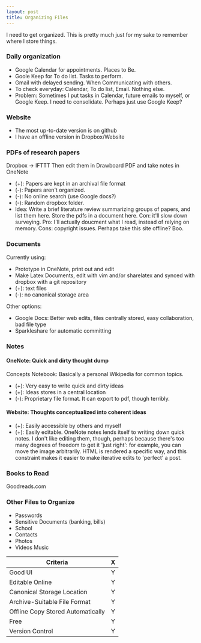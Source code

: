 ```yaml
---
layout: post
title: Organizing Files
---
```


I need to get organized.
This is pretty much just for my sake to remember where I store things.

### Daily organization

- Google Calendar for appointments. Places to Be.
- Goole Keep for To do list. Tasks to perform.
- Gmail with delayed sending. When Communicating with others.
- To check everyday: Calendar, To do list, Email. Nothing else.
- Problem: Sometimes I put tasks in Calendar, future emails to myself, or
  Google Keep. I need to consolidate. Perhaps just use Google Keep?

### Website

- The most up-to-date version is on github
- I have an offline version in Dropbox/Website

### PDFs of research papers
Dropbox -> IFTTT
Then edit them in Drawboard PDF and take notes in OneNote

- (+): Papers are kept in an archival file format
- (-): Papers aren't organized.
- (-): No online search (use Google docs?)
- (-): Random dropbox folder.
- Idea: Write a brief literature review summarizing groups of papers, and list
  them here. Store the pdfs in a document here. Con: it'll slow down surveying.
  Pro: I'll actually doucment what I read, instead of relying on memory. Cons:
  copyright issues. Perhaps take this site offline? Boo.

### Documents
Currently using: 

- Prototype in OneNote, print out and edit
- Make Latex Documents, edit with vim and/or sharelatex and synced
with dropbox with a git repository
- (+): text files
- (-): no canonical storage area

Other options:

- Google Docs: Better web edits, files centrally stored, easy collaboration, bad
  file type
- Sparkleshare for automatic committing

### Notes

#### OneNote: Quick and dirty thought dump

Concepts Notebook: Basically a personal Wikipedia for common topics.

- (+): Very easy to write quick and dirty ideas
- (+): Ideas stores in a central location
- (-): Proprietary file format. It can export to pdf, though terribly.

#### Website: Thoughts conceptualized into coherent ideas

- (+): Easily accessible by others and myself
- (+): Easily editable. OneNote notes lends itself to writing down quick notes. I don't like editing them, though, perhaps because there's too many degrees of freedom to get it 'just right': for example, you can move the image arbitrarily. HTML is rendered a specific way, and this constraint makes it easier to make iterative edits to 'perfect' a post.

### Books to Read
Goodreads.com

### Other Files to Organize

- Passwords
- Sensitive Documents (banking, bills)
- School
- Contacts
- Photos
- Videos Music

| Criteria                          | X |
|-----------------------------------|:-:|
| Good UI                           | Y |
| Editable Online                   | Y |
| Canonical Storage Location        | Y |
| Archive-Suitable File Format      | Y |
| Offline Copy Stored Automatically | Y |
| Free                              | Y |
| Version Control                   | Y |

